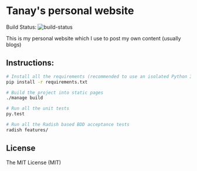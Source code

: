 Tanay's personal website
========================

Build Status: ![build-status](https://travis-ci.org/tanayseven/personal_website.svg?branch=master)

This is my personal website which I use to post my own content (usually blogs)

Instructions:
-------------
```bash
# Install all the requirements (recommended to use an isolated Python 3.5 virtualenv)
pip install -r requirements.txt

# Build the project into static pages
./manage build

# Run all the unit tests
py.test

# Run all the Radish based BDD acceptance tests
radish features/
```

License
-------
The MIT License (MIT)
